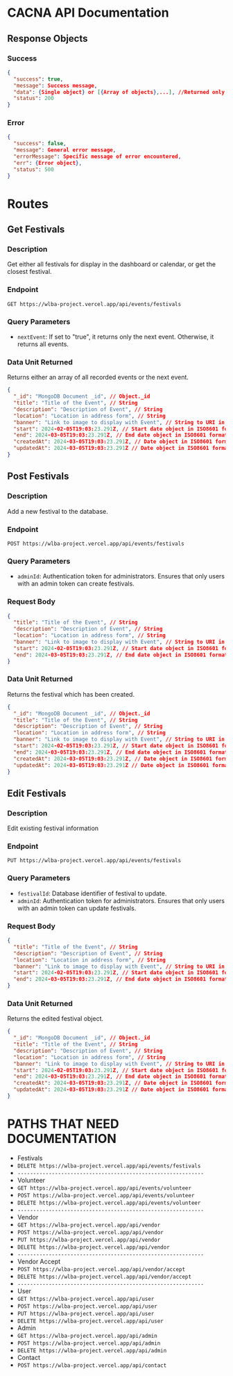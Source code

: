 # CACNA API Documentation

## Response Objects

### Success
```json
{
  "success": true,
  "message": Success message,
  "data": {Single object} or [{Array of objects},...], //Returned only by GET, POST, and PUT requests
  "status": 200
}
```

### Error
```json
{
  "success": false,
  "message": General error message,
  "errorMessage": Specific message of error encountered,
  "err": {Error object},
  "status": 500
}
```

# Routes

## Get Festivals

### Description
Get either all festivals for display in the dashboard or calendar, or get the closest festival.

### Endpoint
`GET https://wlba-project.vercel.app/api/events/festivals`

### Query Parameters
- `nextEvent`: If set to "true", it returns only the next event. Otherwise, it returns all events.

### Data Unit Returned
Returns either an array of all recorded events or the next event.
```json
{
  "_id": "MongoDB Document _id", // Object._id
  "title": "Title of the Event", // String
  "description": "Description of Event", // String
  "location": "Location in address form", // String 
  "banner": "Link to image to display with Event", // String to URI in Cloudinary
  "start": 2024-02-05T19:03:23.291Z, // Start date object in ISO8601 format
  "end": 2024-03-05T19:03:23.291Z, // End date object in ISO8601 format
  "createdAt": 2024-03-05T19:03:23.291Z, // Date object in ISO8601 format
  "updatedAt": 2024-03-05T19:03:23.291Z // Date object in ISO8601 format
}
```

## Post Festivals

### Description 
Add a new festival to the database.

### Endpoint
`POST https://wlba-project.vercel.app/api/events/festivals`

### Query Parameters
- `adminId`: Authentication token for administrators. Ensures that only users with an admin token can create festivals.

### Request Body
```json
{
  "title": "Title of the Event", // String
  "description": "Description of Event", // String
  "location": "Location in address form", // String 
  "banner": "Link to image to display with Event", // String to URI in Cloudinary
  "start": 2024-02-05T19:03:23.291Z, // Start date object in ISO8601 format
  "end": 2024-03-05T19:03:23.291Z, // End date object in ISO8601 format
}
```

### Data Unit Returned
Returns the festival which has been created.
```json
{
  "_id": "MongoDB Document _id", // Object._id
  "title": "Title of the Event", // String
  "description": "Description of Event", // String
  "location": "Location in address form", // String 
  "banner": "Link to image to display with Event", // String to URI in Cloudinary
  "start": 2024-02-05T19:03:23.291Z, // Start date object in ISO8601 format
  "end": 2024-03-05T19:03:23.291Z, // End date object in ISO8601 format
  "createdAt": 2024-03-05T19:03:23.291Z, // Date object in ISO8601 format
  "updatedAt": 2024-03-05T19:03:23.291Z // Date object in ISO8601 format
}
```

## Edit Festivals

### Description 
Edit existing festival information

### Endpoint
`PUT https://wlba-project.vercel.app/api/events/festivals`

### Query Parameters
- `festivalId`: Database identifier of festival to update.
- `adminId`: Authentication token for administrators. Ensures that only users with an admin token can update festivals.

### Request Body
```json
{
  "title": "Title of the Event", // String
  "description": "Description of Event", // String
  "location": "Location in address form", // String 
  "banner": "Link to image to display with Event", // String to URI in Cloudinary
  "start": 2024-02-05T19:03:23.291Z, // Start date object in ISO8601 format
  "end": 2024-03-05T19:03:23.291Z, // End date object in ISO8601 format
}
```

### Data Unit Returned
Returns the edited festival object.
```json
{
  "_id": "MongoDB Document _id", // Object._id
  "title": "Title of the Event", // String
  "description": "Description of Event", // String
  "location": "Location in address form", // String 
  "banner": "Link to image to display with Event", // String to URI in Cloudinary
  "start": 2024-02-05T19:03:23.291Z, // Start date object in ISO8601 format
  "end": 2024-03-05T19:03:23.291Z, // End date object in ISO8601 format
  "createdAt": 2024-03-05T19:03:23.291Z, // Date object in ISO8601 format
  "updatedAt": 2024-03-05T19:03:23.291Z // Date object in ISO8601 format
}
```

# PATHS THAT NEED DOCUMENTATION
- Festivals
- `DELETE https://wlba-project.vercel.app/api/events/festivals`
- `------------------------------------------------------------`
- Volunteer
- `GET https://wlba-project.vercel.app/api/events/volunteer`
- `POST https://wlba-project.vercel.app/api/events/volunteer`
- `DELETE https://wlba-project.vercel.app/api/events/volunteer`
- `------------------------------------------------------------`
- Vendor
- `GET https://wlba-project.vercel.app/api/vendor`
- `POST https://wlba-project.vercel.app/api/vendor`
- `PUT https://wlba-project.vercel.app/api/vendor`
- `DELETE https://wlba-project.vercel.app/api/vendor`
- `------------------------------------------------------------`
- Vendor Accept
- `POST https://wlba-project.vercel.app/api/vendor/accept`
- `DELETE https://wlba-project.vercel.app/api/vendor/accept`
- `------------------------------------------------------------`
- User
- `GET https://wlba-project.vercel.app/api/user`
- `POST https://wlba-project.vercel.app/api/user`
- `PUT https://wlba-project.vercel.app/api/user`
- `DELETE https://wlba-project.vercel.app/api/user`
- Admin
- `GET https://wlba-project.vercel.app/api/admin`
- `POST https://wlba-project.vercel.app/api/admin`
- `DELETE https://wlba-project.vercel.app/api/admin`
- Contact
- `POST https://wlba-project.vercel.app/api/contact`
